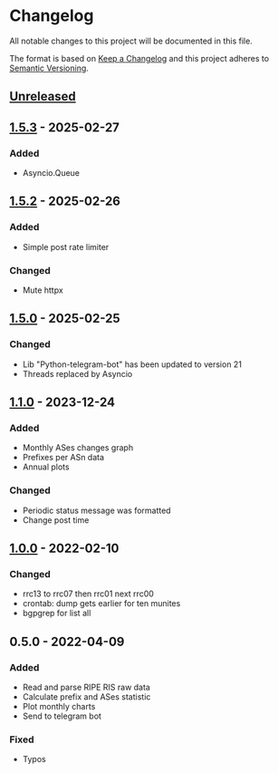# Changelog
All notable changes to this project will be documented in this file.

The format is based on [Keep a Changelog](http://keepachangelog.com/en/1.0.0/)
and this project adheres to [Semantic Versioning](http://semver.org/spec/v2.0.0.html).

## [Unreleased]

## [1.5.3] - 2025-02-27
### Added
 - Asyncio.Queue

## [1.5.2] - 2025-02-26
### Added
 - Simple post rate limiter 
### Changed
 - Mute httpx 

## [1.5.0] - 2025-02-25
### Changed
 - Lib "Python-telegram-bot" has been updated to version 21
 - Threads replaced by Asyncio

## [1.1.0] - 2023-12-24
### Added
 - Monthly ASes changes graph
 - Prefixes per ASn data
 - Annual plots
### Changed
 - Periodic status message was formatted
 - Change post time

## [1.0.0] - 2022-02-10
### Changed
 - rrc13 to rrc07 then rrc01 next rrc00
 - crontab: dump gets earlier for ten munites
 - bgpgrep for list all

## 0.5.0 - 2022-04-09
### Added
 - Read and parse RIPE RIS raw data
 - Calculate prefix and ASes statistic
 - Plot monthly charts 
 - Send to telegram bot
### Fixed
 - Typos


[Unreleased]: https://github.com/urlandi/FullViewBot/compare/v1.5.3...HEAD
[1.5.3]: https://github.com/urlandi/FullViewBot/compare/v1.5.2...v1.5.3
[1.5.2]: https://github.com/urlandi/FullViewBot/compare/v1.5.0...v1.5.2
[1.5.0]: https://github.com/urlandi/FullViewBot/compare/v1.1.0...v1.5.0
[1.1.0]: https://github.com/urlandi/FullViewBot/compare/v1.0.0...v1.1.0
[1.0.0]: https://github.com/urlandi/FullViewBot/compare/v0.5.0...v1.0.0
